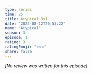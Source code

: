 ```yaml
---
type: series
time: 25
title: Atypical 3x1
date: "2022-08-12T20:53:22"
name: "Atypical"
season: 3
episode: 1
rating: 3
ratingEmoji: "⭐️⭐️⭐️"
share: false
---
```


*[No review was written for this episode]*